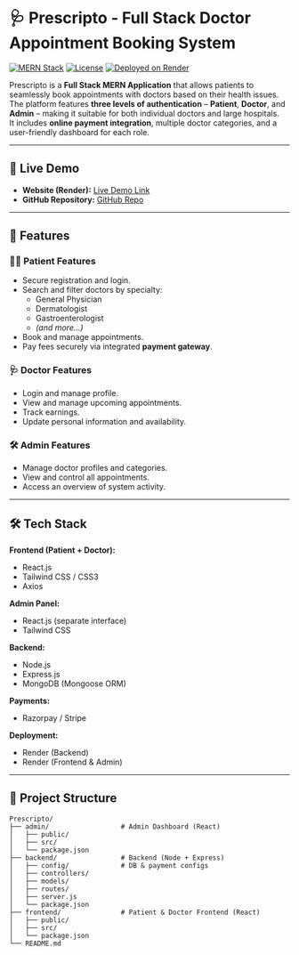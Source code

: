 # 🩺 Prescripto - Full Stack Doctor Appointment Booking System

[![MERN Stack](https://img.shields.io/badge/MERN-Stack-blue)](#)
[![License](https://img.shields.io/badge/License-MIT-green)](#license)
[![Deployed on Render](https://img.shields.io/badge/Deployed-Render-orange)](#live-demo)

Prescripto is a **Full Stack MERN Application** that allows patients to seamlessly book appointments with doctors based on their health issues.  
The platform features **three levels of authentication** – **Patient**, **Doctor**, and **Admin** – making it suitable for both individual doctors and large hospitals.  
It includes **online payment integration**, multiple doctor categories, and a user-friendly dashboard for each role.

---

## 🚀 Live Demo
- **Website (Render):** [Live Demo Link](https://prescripto-frontend-javc.onrender.com/)
- **GitHub Repository:** [GitHub Repo](https://github.com/Gorle-Mohanarao/prescripto)

---

## 📌 Features

### 👨‍⚕️ Patient Features
- Secure registration and login.
- Search and filter doctors by specialty:
  - General Physician
  - Dermatologist
  - Gastroenterologist
  - *(and more...)*
- Book and manage appointments.
- Pay fees securely via integrated **payment gateway**.

### 🩺 Doctor Features
- Login and manage profile.
- View and manage upcoming appointments.
- Track earnings.
- Update personal information and availability.

### 🛠 Admin Features
- Manage doctor profiles and categories.
- View and control all appointments.
- Access an overview of system activity.

---

## 🛠 Tech Stack

**Frontend (Patient + Doctor):**  
- React.js  
- Tailwind CSS / CSS3  
- Axios  

**Admin Panel:**  
- React.js (separate interface)  
- Tailwind CSS  

**Backend:**  
- Node.js  
- Express.js  
- MongoDB (Mongoose ORM)  

**Payments:**  
- Razorpay / Stripe  

**Deployment:**  
- Render (Backend)  
- Render (Frontend & Admin)  

---

## 📂 Project Structure
```plaintext
Prescripto/
├── admin/                  # Admin Dashboard (React)
│   ├── public/
│   ├── src/
│   └── package.json
├── backend/                # Backend (Node + Express)
│   ├── config/             # DB & payment configs
│   ├── controllers/
│   ├── models/
│   ├── routes/
│   ├── server.js
│   └── package.json
├── frontend/               # Patient & Doctor Frontend (React)
│   ├── public/
│   ├── src/
│   └── package.json
└── README.md
